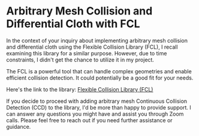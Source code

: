 # Arbitrary Mesh Collision and Differential Cloth with FCL

In the context of your inquiry about implementing arbitrary mesh collision and differential cloth using the Flexible Collision Library (FCL), I recall examining this library for a similar purpose. However, due to time constraints, I didn't get the chance to utilize it in my project.

The FCL is a powerful tool that can handle complex geometries and enable efficient collision detection. It could potentially be a good fit for your needs.

Here's the link to the library: [Flexible Collision Library (FCL)](https://github.com/flexible-collision-library/fcl)

If you decide to proceed with adding arbitrary mesh Continuous Collision Detection (CCD) to the library, I'd be more than happy to provide support. I can answer any questions you might have and assist you through Zoom calls. Please feel free to reach out if you need further assistance or guidance.
